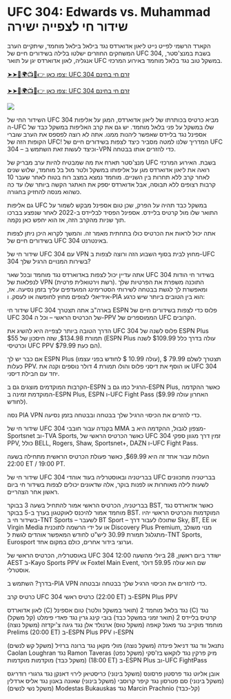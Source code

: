 <h1>UFC 304: Edwards vs. Muhammad שידור חי לצפייה ישירה</h1>

הקארד הרשמי לפייט נייט ליאון אדוארדס נגד בילאל בילאל מוחמד, שיתקיים הערב המשחקים החוזרים ישלטו בלילה בשידורים חיים של UFC 304, בשבת במנצ'סטר, אנגליה, לאון אדוארדס יגן על תואר UFC במשקל טוב נגד בלאל מוחמד באירוע המרכזי.

[➤➤🔴🌍📺📱👉 צפו כאן: UFC 304 זרם חי בחינם](https://cutt.ly/1elcLrid)

[➤➤🔴🌍📺📱👉 צפו כאן: UFC 304 זרם חי בחינם](https://cutt.ly/1elcLrid)

<a href="https://cutt.ly/1elcLrid" rel="nofollow" data-target="animated-image.originalLink"><img src="https://camo.githubusercontent.com/7f6f88830ea72d49540cad466f7218e4623560163f263a8577ac8297d75fe095/68747470733a2f2f7777772e746563686d65686f772e636f6d2f77702d636f6e74656e742f75706c6f6164732f323032342f30332f72676273727465672e676966" data-canonical-src="https://www.techmehow.com/wp-content/uploads/2024/03/rgbsrteg.gif" style="max-width: 100%; display: inline-block;" data-target="animated-image.originalImage"></a>

השידור החי של UFC 304 מביא כרטיס בכותרתו של ליאון אדוארדס, המגן על אליפות ה-UFC שלו במשקל על פני בלאל מוחמד. יש גם את קרב האליפות במשקל כבד של אספינל נגד בליידס שאפשר ליהנות ממנו. אתה לא רוצה לפספס את הערב שוברי הקופות הזה של UFC! המדריך שלנו למטה מסביר כיצד לצפות בשידורים חיים של UFC 304 – וכיצד לעשות זאת השתמש ב-VPN כדי להזרים אותו בבטחה.

מנצ'סטר תארח את מה שמבטיח להיות ערב מבריק של UFC בשבת. האירוע המרכזי רואה את ליאון אדוארדס מגן על אליפותו במשקל ולטר מול בל מוחמד, שלוש שנים לאחר קרב ללא תחרות בין השניים. מוחמד נמצא במצב רוח בטוח לאחר שעבר 10 קרבות רצופים ללא תבוסה, אבל אדוארדס יספק את האתגר הקשה ביותר שלו עד כה כשהוא מנסה להחזיק בחגורה.

גם אליפות UFC במשקל כבד תהיה על הפרק, שכן טום אספינל מבקש לשמור על התואר שלו מול קרטיס בליידס. אספינל הפסיד לבליידס ב-2022 לאחר שנפצע בברכו תוך שניות מהקרב הזה, אז הוא יחפש כאן נקמה.

אתה יכול לראות את הכרטיס כולו בתחתית מאמר זה. והמשך לקרוא היכן ניתן לצפות בשידורים חיים של UFC 304 באינטרנט.

שידור חי של UFC 304 עם VPN
מחוץ לבית בסוף השבוע הזה ורוצה לצפות ב-UFC 304 בשירות המנויים הרגיל שלך?

אתה עדיין יכול לצפות באדוארדס נגד מוחמד ובכל שאר UFC 304 בשידור חי הודות לנפלאות של VPN (רשת וירטואלית פרטית). התוכנה משפרת את הפרטיות שלך ומאפשרת לך לגשת בבטחה לשירותי הסטרימינג המועדפים עליך בזמן נסיעה. אז, אידיאלי לצופים מחוץ לחופשה או לעסק. ו-PIA הוא בין הטובים ביותר שיש כרגע:

שידור חי UFC 304 בארה"ב
אתה תצטרך ESPN פלוס כדי לצפות בשידורים חיים של UFC 304 של הכרטיס הראשי – וכל ה-PPV הממוספרים של UFC הקרובים.

הדרך הטובה ביותר לצפייה היא להשיג את UFC 304 פלוס לשנה של ESPN Plus תמורת $134.98, שזה חיסכון של $55 (ESPN Plus עולה בדרך כלל $109.99 לשנה וכרטיסי UFC PPV הם כעת $79.99).

אם כבר יש לך ESPN Plus (עולה 10.99 $ לחודש בפני עצמו), תצטרך לשלם 79.99 $ כעלות PPV. או הוסף את דיסני פלוס והולו תמורת 4 דולר נוספים וקנה את UFC 304 יחד עם חבילת דיסני.

הקרבות המוקדמים מוצגים גם ב-ESPN הרגיל כמו גם ב-ESPN Plus, כאשר ההקדמה המוקדמת זמינה ב-ESPN Plus, ESPN ו-UFC Fight Pass (האחרון עולה $9.99 לחודש).

נסה PIA VPN כדי להזרים את הכיסוי הרגיל שלך בבטחה ובבטחה בזמן נסיעה.

שידור חי של UFC 304 בקנדה
עבור חובבי MMA מצפון לגבול, ההקדמה היא ב-Sportsnet וב-TVA Sports, כאשר הכרטיס הראשי של UFC 304 זמין דרך מגוון ספקי PPV, כולל BELL, Rogers, Shaw, Sportsnet+, DAZN ו-UFC Fight Pass.

העלות עבור אחד זה היא $69.99, כאשר פעולת הכרטיס הראשית מתחילה בשעה 22:00 ET / 19:00 PT.

שידור חי של UFC 304 בבריטניה ובאוסטרליה
בעוד אוהדי UFC בבריטניה מתכוונים לשעות לילה מאוחרות או לפנות בוקר, אלה שדאונים יכולים לצפות בשידור חי ביום ראשון אחר הצהריים.

בבריטניה, הכרטיס הראשי אמור להתחיל בשעה 3 בבוקר BST, כאשר אדוארדס נגד מוחמד אמור להיכנס לאוקטגון בערך ב-5 בבוקר BST. המוקדמות והכרטיס הראשי יהיו בשידור חי ב-TNT Sports – לשעבר BT Sport – שתוכלו לעבור דרך Sky, BT, EE או Virgin Media או על ידי הרשמה לתוכנית Discovery Plus Premium, מנוי משולב מתגלגל תמורת 30.99 ליש"ט לחודש המאפשר אוהדים לגשת ל-TNT Sports, Eurosport וערוצי בידור אחרים, כולם במקום אחד.

באוסטרליה, הכרטיס הראשי של UFC 304 ישודר ביום ראשון, 28 ביולי מהשעה 12:00 AEST ב-Kayo Sports PPV או Foxtel Main Event, שם הוא עולה 59.95 דולר אוסטרלי.

בדרך? השתמש ב-PIA VPN כדי להזרים את הכיסוי הרגיל שלך בבטחה ובבטחה.

כרטיס קרב UFC 304
כרטיס ראשי (22:00 ET) ב-ESPN Plus PPV

לאון אדוארדס (C) נגד בלאל מוחמד 2 (תואר במשקל וולטר)
טום אספינל (C) נגד קרטיס בליידס 2 (תואר זמני במשקל כבד)
בובי קינג גרין נגד פאדי פימלט (קל משקל)
מוחמד מוקייב נגד מאנל קאפה (משקל טוס)
ארנולד אלן נגד גיגה צ'יקדזה (משקל נוצה)
Prelims (20:00 ET) ב-ESPN Plus PPV ו-ESPN

נתנאל ווד נגד דניאל פינדה (משקל נוצה)
מולי מקאן נגד ברונה ברזיל (משקל קש לנשים)
Caolan Loughran נגד Ramon Taveras (משקל נפט)
מיק פרקין נגד לוקאש בז'סקי (משקל כבד)
מוקדמות מוקדמות (18:00 ET) ב-ESPN Plus וב-UFC FightPass

אובן אליוט נגד פרסטון פרסונס (משקל בינוני)
כריסטיאן לירוי דאנקן נגד גרגורי רודריגס (משקל בינוני)
סם פטרסון נגד קיפר קרוסבי (משקל בינוני)
שאונה באנון נגד אליס ארדלין (משקל נשי לנשים)
Modestas Bukauskas נגד Marcin Prachnio (קל-כבד)
